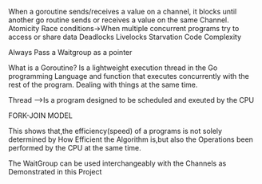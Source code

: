 When a goroutine sends/receives a value on a channel, it blocks until another go routine sends or receives a value on the same
Channel.
Atomicity
Race conditions->When multiple concurrent programs try to access or share data
Deadlocks
Livelocks
Starvation
Code Complexity

Always Pass a Waitgroup as a pointer

What is a Goroutine?
Is a lightweight execution thread in the Go programming Language and function that executes concurrently with the rest of the program. Dealing with things at the same time.

Thread -->Is a program designed to be scheduled and exeuted by the CPU 


FORK-JOIN MODEL

This shows that,the efficiency(speed) of a programs is not solely determined by How Efficient the Algorithm is,but also the Operations been performed by the CPU at the same time.

The WaitGroup can be used interchangeably with the Channels as Demonstrated in this Project